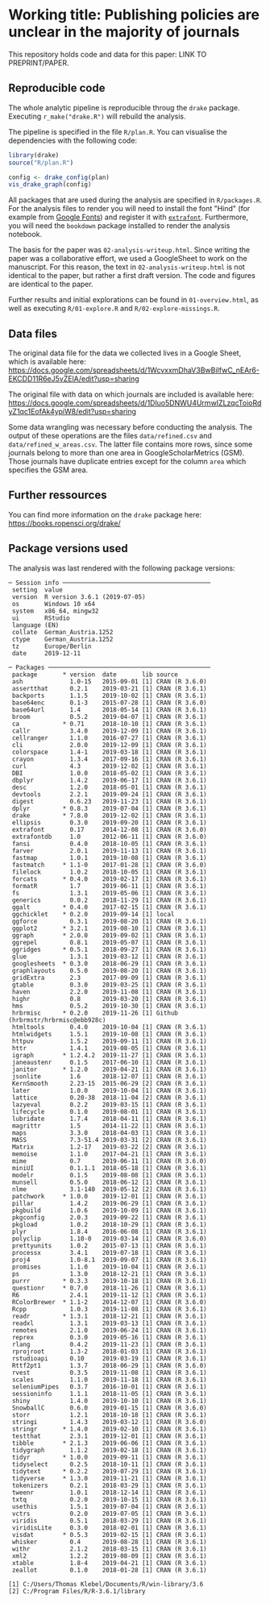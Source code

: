 # Working title: Publishing policies are unclear in the majority of journals

This repository holds code and data for this paper: LINK TO PREPRINT/PAPER.


## Reproducible code
The whole analytic pipeline is reproducible throug the `drake` package. 
Executing `r_make("drake.R")` will rebuild the analysis.

The pipeline is specified in the file `R/plan.R`. You can visualise the 
dependencies with the following code:

```r
library(drake)
source("R/plan.R")

config <- drake_config(plan)
vis_drake_graph(config)
```

All packages that are used during the analysis are specified in `R/packages.R`.
For the analysis files to render you will need to install the font "Hind" (for
example from [Google Fonts](https://fonts.google.com/)) and 
register it with
[`extrafont`](https://cran.r-project.org/web/packages/extrafont/README.html). 
Furthermore, you will need the `bookdown` package installed to render the
analysis notebook.


The basis for the paper was `02-analysis-writeup.html`. Since writing the paper
was a collaborative effort, we used a GoogleSheet to work on the manuscript. For
this reason, the text in `02-analysis-writeup.html` is not identical to the 
paper, but rather a first draft version. The code and figures are identical to
the paper.

Further results
and initial explorations can be found in `01-overview.html`, as well as 
executing `R/01-explore.R` and `R/02-explore-missings.R`. 


## Data files
The original data file for the data we collected lives in a Google Sheet, which
is available here: https://docs.google.com/spreadsheets/d/1WcvxxmDhaV3BwBiIfwC_nEAr6-EKCDD11R6eJ5vZElA/edit?usp=sharing

The original file with data on which journals are included is available here:
https://docs.google.com/spreadsheets/d/1Dluo5DNWU4UrmwIZLzqcToioRdyZ1qc1EofAk4ypiW8/edit?usp=sharing


Some data wrangling was necessary before conducting the analysis. The output of
these operations are the files `data/refined.csv` and `data/refined_w_areas.csv`.
The latter file contains more rows, since some journals belong to more than
one area in GoogleScholarMetrics (GSM). Those journals have duplicate entries 
except for the column `area` which specifies the GSM area.


## Further ressources
You can find more information on the `drake` package here: 
https://books.ropensci.org/drake/



## Package versions used
The analysis was last rendered with the following package versions:

```
─ Session info ─────────────────────────────────────────
 setting  value                       
 version  R version 3.6.1 (2019-07-05)
 os       Windows 10 x64              
 system   x86_64, mingw32             
 ui       RStudio                     
 language (EN)                        
 collate  German_Austria.1252         
 ctype    German_Austria.1252         
 tz       Europe/Berlin               
 date     2019-12-11                  

─ Packages ─────────────────────────────────────────────
 package       * version  date       lib source                            
 ash             1.0-15   2015-09-01 [1] CRAN (R 3.6.0)                    
 assertthat      0.2.1    2019-03-21 [1] CRAN (R 3.6.1)                    
 backports       1.1.5    2019-10-02 [1] CRAN (R 3.6.1)                    
 base64enc       0.1-3    2015-07-28 [1] CRAN (R 3.6.0)                    
 base64url       1.4      2018-05-14 [1] CRAN (R 3.6.1)                    
 broom           0.5.2    2019-04-07 [1] CRAN (R 3.6.1)                    
 ca            * 0.71     2018-10-10 [1] CRAN (R 3.6.1)                    
 callr           3.4.0    2019-12-09 [1] CRAN (R 3.6.1)                    
 cellranger      1.1.0    2016-07-27 [1] CRAN (R 3.6.1)                    
 cli             2.0.0    2019-12-09 [1] CRAN (R 3.6.1)                    
 colorspace      1.4-1    2019-03-18 [1] CRAN (R 3.6.1)                    
 crayon          1.3.4    2017-09-16 [1] CRAN (R 3.6.1)                    
 curl            4.3      2019-12-02 [1] CRAN (R 3.6.1)                    
 DBI             1.0.0    2018-05-02 [1] CRAN (R 3.6.1)                    
 dbplyr          1.4.2    2019-06-17 [1] CRAN (R 3.6.1)                    
 desc            1.2.0    2018-05-01 [1] CRAN (R 3.6.1)                    
 devtools        2.2.1    2019-09-24 [1] CRAN (R 3.6.1)                    
 digest          0.6.23   2019-11-23 [1] CRAN (R 3.6.1)                    
 dplyr         * 0.8.3    2019-07-04 [1] CRAN (R 3.6.1)                    
 drake         * 7.8.0    2019-12-02 [1] CRAN (R 3.6.1)                    
 ellipsis        0.3.0    2019-09-20 [1] CRAN (R 3.6.1)                    
 extrafont       0.17     2014-12-08 [1] CRAN (R 3.6.0)                    
 extrafontdb     1.0      2012-06-11 [1] CRAN (R 3.6.0)                    
 fansi           0.4.0    2018-10-05 [1] CRAN (R 3.6.1)                    
 farver          2.0.1    2019-11-13 [1] CRAN (R 3.6.1)                    
 fastmap         1.0.1    2019-10-08 [1] CRAN (R 3.6.1)                    
 fastmatch     * 1.1-0    2017-01-28 [1] CRAN (R 3.6.0)                    
 filelock        1.0.2    2018-10-05 [1] CRAN (R 3.6.1)                    
 forcats       * 0.4.0    2019-02-17 [1] CRAN (R 3.6.1)                    
 formatR         1.7      2019-06-11 [1] CRAN (R 3.6.1)                    
 fs              1.3.1    2019-05-06 [1] CRAN (R 3.6.1)                    
 generics        0.0.2    2018-11-29 [1] CRAN (R 3.6.1)                    
 ggalt         * 0.4.0    2017-02-15 [1] CRAN (R 3.6.1)                    
 ggchicklet    * 0.2.0    2019-09-14 [1] local                             
 ggforce         0.3.1    2019-08-20 [1] CRAN (R 3.6.1)                    
 ggplot2       * 3.2.1    2019-08-10 [1] CRAN (R 3.6.1)                    
 ggraph        * 2.0.0    2019-09-02 [1] CRAN (R 3.6.1)                    
 ggrepel         0.8.1    2019-05-07 [1] CRAN (R 3.6.1)                    
 ggridges      * 0.5.1    2018-09-27 [1] CRAN (R 3.6.1)                    
 glue            1.3.1    2019-03-12 [1] CRAN (R 3.6.1)                    
 googlesheets  * 0.3.0    2018-06-29 [1] CRAN (R 3.6.1)                    
 graphlayouts    0.5.0    2019-08-20 [1] CRAN (R 3.6.1)                    
 gridExtra       2.3      2017-09-09 [1] CRAN (R 3.6.1)                    
 gtable          0.3.0    2019-03-25 [1] CRAN (R 3.6.1)                    
 haven           2.2.0    2019-11-08 [1] CRAN (R 3.6.1)                    
 highr           0.8      2019-03-20 [1] CRAN (R 3.6.1)                    
 hms             0.5.2    2019-10-30 [1] CRAN (R 3.6.1)                    
 hrbrmisc      * 0.2.0    2019-11-26 [1] Github (hrbrmstr/hrbrmisc@ebb928c)
 htmltools       0.4.0    2019-10-04 [1] CRAN (R 3.6.1)                    
 htmlwidgets     1.5.1    2019-10-08 [1] CRAN (R 3.6.1)                    
 httpuv          1.5.2    2019-09-11 [1] CRAN (R 3.6.1)                    
 httr            1.4.1    2019-08-05 [1] CRAN (R 3.6.1)                    
 igraph        * 1.2.4.2  2019-11-27 [1] CRAN (R 3.6.1)                    
 janeaustenr     0.1.5    2017-06-10 [1] CRAN (R 3.6.1)                    
 janitor       * 1.2.0    2019-04-21 [1] CRAN (R 3.6.1)                    
 jsonlite        1.6      2018-12-07 [1] CRAN (R 3.6.1)                    
 KernSmooth      2.23-15  2015-06-29 [2] CRAN (R 3.6.1)                    
 later           1.0.0    2019-10-04 [1] CRAN (R 3.6.1)                    
 lattice         0.20-38  2018-11-04 [2] CRAN (R 3.6.1)                    
 lazyeval        0.2.2    2019-03-15 [1] CRAN (R 3.6.1)                    
 lifecycle       0.1.0    2019-08-01 [1] CRAN (R 3.6.1)                    
 lubridate       1.7.4    2018-04-11 [1] CRAN (R 3.6.1)                    
 magrittr        1.5      2014-11-22 [1] CRAN (R 3.6.1)                    
 maps            3.3.0    2018-04-03 [1] CRAN (R 3.6.1)                    
 MASS            7.3-51.4 2019-03-31 [2] CRAN (R 3.6.1)                    
 Matrix          1.2-17   2019-03-22 [2] CRAN (R 3.6.1)                    
 memoise         1.1.0    2017-04-21 [1] CRAN (R 3.6.1)                    
 mime            0.7      2019-06-11 [1] CRAN (R 3.6.0)                    
 miniUI          0.1.1.1  2018-05-18 [1] CRAN (R 3.6.1)                    
 modelr          0.1.5    2019-08-08 [1] CRAN (R 3.6.1)                    
 munsell         0.5.0    2018-06-12 [1] CRAN (R 3.6.1)                    
 nlme            3.1-140  2019-05-12 [2] CRAN (R 3.6.1)                    
 patchwork     * 1.0.0    2019-12-01 [1] CRAN (R 3.6.1)                    
 pillar          1.4.2    2019-06-29 [1] CRAN (R 3.6.1)                    
 pkgbuild        1.0.6    2019-10-09 [1] CRAN (R 3.6.1)                    
 pkgconfig       2.0.3    2019-09-22 [1] CRAN (R 3.6.1)                    
 pkgload         1.0.2    2018-10-29 [1] CRAN (R 3.6.1)                    
 plyr            1.8.4    2016-06-08 [1] CRAN (R 3.6.1)                    
 polyclip        1.10-0   2019-03-14 [1] CRAN (R 3.6.0)                    
 prettyunits     1.0.2    2015-07-13 [1] CRAN (R 3.6.1)                    
 processx        3.4.1    2019-07-18 [1] CRAN (R 3.6.1)                    
 proj4           1.0-8.1  2019-09-07 [1] CRAN (R 3.6.1)                    
 promises        1.1.0    2019-10-04 [1] CRAN (R 3.6.1)                    
 ps              1.3.0    2018-12-21 [1] CRAN (R 3.6.1)                    
 purrr         * 0.3.3    2019-10-18 [1] CRAN (R 3.6.1)                    
 questionr     * 0.7.0    2018-11-26 [1] CRAN (R 3.6.1)                    
 R6              2.4.1    2019-11-12 [1] CRAN (R 3.6.1)                    
 RColorBrewer  * 1.1-2    2014-12-07 [1] CRAN (R 3.6.0)                    
 Rcpp            1.0.3    2019-11-08 [1] CRAN (R 3.6.1)                    
 readr         * 1.3.1    2018-12-21 [1] CRAN (R 3.6.1)                    
 readxl          1.3.1    2019-03-13 [1] CRAN (R 3.6.1)                    
 remotes         2.1.0    2019-06-24 [1] CRAN (R 3.6.1)                    
 reprex          0.3.0    2019-05-16 [1] CRAN (R 3.6.1)                    
 rlang           0.4.2    2019-11-23 [1] CRAN (R 3.6.1)                    
 rprojroot       1.3-2    2018-01-03 [1] CRAN (R 3.6.1)                    
 rstudioapi      0.10     2019-03-19 [1] CRAN (R 3.6.1)                    
 Rttf2pt1        1.3.7    2018-06-29 [1] CRAN (R 3.6.0)                    
 rvest           0.3.5    2019-11-08 [1] CRAN (R 3.6.1)                    
 scales          1.1.0    2019-11-18 [1] CRAN (R 3.6.1)                    
 seleniumPipes   0.3.7    2016-10-01 [1] CRAN (R 3.6.1)                    
 sessioninfo     1.1.1    2018-11-05 [1] CRAN (R 3.6.1)                    
 shiny           1.4.0    2019-10-10 [1] CRAN (R 3.6.1)                    
 SnowballC       0.6.0    2019-01-15 [1] CRAN (R 3.6.0)                    
 storr           1.2.1    2018-10-18 [1] CRAN (R 3.6.1)                    
 stringi         1.4.3    2019-03-12 [1] CRAN (R 3.6.0)                    
 stringr       * 1.4.0    2019-02-10 [1] CRAN (R 3.6.1)                    
 testthat        2.3.1    2019-12-01 [1] CRAN (R 3.6.1)                    
 tibble        * 2.1.3    2019-06-06 [1] CRAN (R 3.6.1)                    
 tidygraph       1.1.2    2019-02-18 [1] CRAN (R 3.6.1)                    
 tidyr         * 1.0.0    2019-09-11 [1] CRAN (R 3.6.1)                    
 tidyselect      0.2.5    2018-10-11 [1] CRAN (R 3.6.1)                    
 tidytext      * 0.2.2    2019-07-29 [1] CRAN (R 3.6.1)                    
 tidyverse     * 1.3.0    2019-11-21 [1] CRAN (R 3.6.1)                    
 tokenizers      0.2.1    2018-03-29 [1] CRAN (R 3.6.1)                    
 tweenr          1.0.1    2018-12-14 [1] CRAN (R 3.6.1)                    
 txtq            0.2.0    2019-10-15 [1] CRAN (R 3.6.1)                    
 usethis         1.5.1    2019-07-04 [1] CRAN (R 3.6.1)                    
 vctrs           0.2.0    2019-07-05 [1] CRAN (R 3.6.1)                    
 viridis         0.5.1    2018-03-29 [1] CRAN (R 3.6.1)                    
 viridisLite     0.3.0    2018-02-01 [1] CRAN (R 3.6.1)                    
 visdat        * 0.5.3    2019-02-15 [1] CRAN (R 3.6.1)                    
 whisker         0.4      2019-08-28 [1] CRAN (R 3.6.1)                    
 withr           2.1.2    2018-03-15 [1] CRAN (R 3.6.1)                    
 xml2            1.2.2    2019-08-09 [1] CRAN (R 3.6.1)                    
 xtable          1.8-4    2019-04-21 [1] CRAN (R 3.6.1)                    
 zeallot         0.1.0    2018-01-28 [1] CRAN (R 3.6.1)                    

[1] C:/Users/Thomas Klebel/Documents/R/win-library/3.6
[2] C:/Program Files/R/R-3.6.1/library
```
